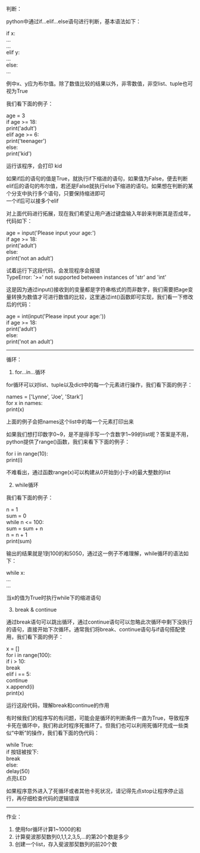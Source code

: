 判断：

python中通过if...elif...else语句进行判断，基本语法如下：

if x:  
    ...  
    ...  
elif y:  
    ...  
else:  
    ...
    
例中x、y应为布尔值。除了数值比较的结果以外，非零数值，非空list、tuple也可视为True

我们看下面的例子：

age = 3  
if age >= 18:  
    print('adult')  
elif age >= 6:  
    print('teenager')  
else:  
    print('kid')
    
运行该程序，会打印 kid

如果if后的语句的值是True，就执行if下缩进的语句，如果值为False，便去判断elif后的语句的布尔值，若还是False就执行else下缩进的语句。如果想在判断的某个分支中执行多个语句，只要保持缩进即可  
一个if后可以接多个elif

对上面代码进行拓展，现在我们希望让用户通过键盘输入年龄来判断其是否成年，代码如下：

age = input('Please input your age:')  
if age >= 18:  
    print('adult')  
else:  
    print('not an adult')
    
试着运行下这段代码，会发现程序会报错  
TypeError: '>=' not supported between instances of 'str' and 'int'

这是因为通过input()接收到的变量都是字符串格式的而非数字，我们需要把age变量转换为数值才可进行数值的比较，这里通过int()函数即可实现，我们看一下修改后的代码：

age = int(input('Please input your age:'))  
if age >= 18:  
    print('adult')  
else:  
    print('not an adult')

****
循环：

1. for...in...循环

for循环可以对list、tuple以及dict中的每一个元素进行操作，我们看下面的例子：

names = ['Lynne', 'Joe', 'Stark']  
for x in names:  
    print(x)

上面的例子会把names这个list中的每一个元素打印出来

如果我们想打印数字0~9，是不是得手写一个含数字1~99的list呢？答案是不用，python提供了range()函数，我们来看下下面的例子：

for i in range(10):  
    print(i)
    
不难看出，通过函数range(x)可以构建从0开始到小于x的最大整数的list

2. while循环

我们看下面的例子：

n = 1  
sum = 0  
while n <= 100:  
    sum = sum + n  
    n = n + 1  
print(sum)  

输出的结果就是1到100的和5050，通过这一例子不难理解，while循环的语法如下：

while x:  
    ...  
    ...  
    
当x的值为True时执行while下的缩进语句

3. break & continue

通过break语句可以跳出循环，通过continue语句可以忽略此次循环中剩下没执行的语句，直接开始下次循环。通常我们将break、continue语句与if语句搭配使用，我们看下面的例子：

x = []  
for i in range(100):  
    if i > 10:  
        break  
    elif i == 5:  
        continue  
    x.append(i)  
print(x)

运行这段代码，理解break和continue的作用

有时候我们的程序写的有问题，可能会是循环的判断条件一直为True，导致程序卡死在循环中，我们称此时程序死循环了。但我们也可以利用死循环完成一些类似“中断”的操作，我们看下面的伪代码：

while True:  
    if 按钮被按下:  
        break  
    else:  
        delay(50)  
点亮LED

如果程序意外进入了死循环或者其他卡死状况，请记得先点stop让程序停止运行，再仔细检查代码的逻辑错误

****
作业：

1. 使用for循环计算1~1000的和  
2. 计算斐波那契数列0,1,1,2,3,5,...的第20个数是多少
3. 创建一个list，存入斐波那契数列的前20个数
